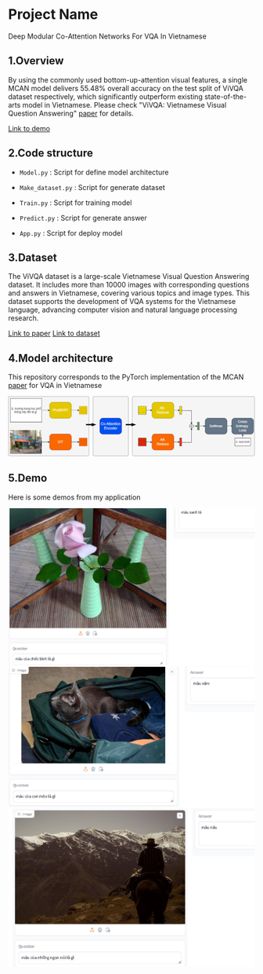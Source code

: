 # Project Name
Deep Modular Co-Attention Networks For VQA In Vietnamese

## 1.Overview
By using the commonly used bottom-up-attention visual features, a single MCAN model delivers 55.48% overall accuracy on the test split of ViVQA dataset respectively, which significantly outperform existing state-of-the-arts model in Vietnamese. Please check "ViVQA: Vietnamese Visual Question Answering" [paper](https://aclanthology.org/2021.paclic-1.72/) for details.

[Link to demo](https://huggingface.co/spaces/windy2612/ViVQA)

## 2.Code structure
- `Model.py` : Script for define model architecture

- `Make_dataset.py` : Script for generate dataset

- `Train.py` : Script for training model

- `Predict.py` : Script for generate answer

- `App.py` : Script for deploy model

## 3.Dataset

The ViVQA dataset is a large-scale Vietnamese Visual Question Answering dataset. It includes more than 10000 images with corresponding questions and answers in Vietnamese, covering various topics and image types. This dataset supports the development of VQA systems for the Vietnamese language, advancing computer vision and natural language processing research.

[Link to paper](https://aclanthology.org/2021.paclic-1.72.pdf)
[Link to dataset](https://www.kaggle.com/datasets/nguyenphongocd/vivqa-windy/data)

## 4.Model architecture

This repository corresponds to the PyTorch implementation of the MCAN [paper](https://openaccess.thecvf.com/content_CVPR_2019/papers/Yu_Deep_Modular_Co-Attention_Networks_for_Visual_Question_Answering_CVPR_2019_paper.pdf) for VQA in Vietnamese

![Model architecture](Stuff/mcan.png)

## 5.Demo
Here is some demos from my application

![First](Stuff/Demo1.jpg)
![Second](Stuff/Demo2.jpg)
![Third](Stuff/Demo3.jpg)





